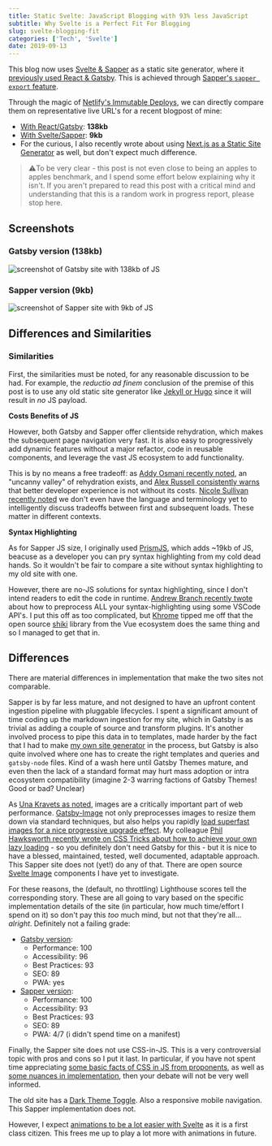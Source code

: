 ```yaml
---
title: Static Svelte: JavaScript Blogging with 93% less JavaScript
subtitle: Why Svelte is a Perfect Fit For Blogging
slug: svelte-blogging-fit
categories: ['Tech', 'Svelte']
date: 2019-09-13
---
```


This blog now uses [Svelte & Sapper](https://sapper.svelte.dev/) as a static site generator, where it [previously used React & Gatsby](https://5d7699e172ae430007210374--scout-videos-51664.netlify.com/writing/moving-to-novela). This is achieved through [Sapper's `sapper export` feature](https://sapper.svelte.dev/docs#sapper_export).

Through the magic of [Netlify's Immutable Deploys](https://www.netlify.com/blog/2018/10/05/netlify-and-the-functional-immutable-reactive-deploy/?utm_source=blog&utm_medium=swyxdotio&utm_campaign=devex), we can directly compare them on representative live URL's for a recent blogpost of mine:

- [With React/Gatsby](https://5d7699e172ae430007210374--scout-videos-51664.netlify.com/writing/netlify-redirects-i18n): **138kb**
- [With Svelte/Sapper](https://5d7c46e60da4524431f76aef--scout-videos-51664.netlify.com/writing/netlify-redirects-i18n/): **9kb**
- For the curious, I also recently wrote about using [Next.js as a Static Site Generator](https://scotch.io/@sw-yx/using-nextjs-as-a-static-site-generator-for-netlify) as well, but don't expect much difference.

> ⚠️To be very clear - this post is not even close to being an apples to apples benchmark, and I spend some effort below explaining why it isn't. If you aren't prepared to read this post with a critical mind and understanding that this is a random work in progress report, please stop here.

## Screenshots

### Gatsby version (138kb)

![screenshot of Gatsby site with 138kb of JS](./assets/sveltegatsby.jpeg)

### Sapper version (9kb)

![screenshot of Sapper site with 9kb of JS](./assets/sveltesvelte.jpeg)

## Differences and Similarities

### Similarities

First, the similarities must be noted, for any reasonable discussion to be had. For example, the *reductio ad finem* conclusion of the premise of this post is to use any old static site generator like [Jekyll or Hugo](https://www.staticgen.com/) since it will result in *no* JS payload.

**Costs Benefits of JS**

However, both Gatsby and Sapper offer clientside rehydration, which makes the subsequent page navigation very fast. It is also easy to progressively add dynamic features without a major refactor, code in reusable components, and leverage the vast JS ecosystem to add functionality. 

This is by no means a free tradeoff: as [Addy Osmani recently noted](https://addyosmani.com/blog/rehydration/), an "uncanny valley" of rehydration exists, and [Alex Russell consistently warns](https://infrequently.org/2018/09/the-developer-experience-bait-and-switch/) that better developer experience is not without its costs. [Nicole Sullivan recently noted](https://www.youtube.com/watch?v=dvtfNpt75aA&t=2s) we don't even have the language and terminology yet to intelligently discuss tradeoffs between first and subsequent loads. These matter in different contexts.

**Syntax Highlighting**

As for Sapper JS size, I originally used [PrismJS](https://prismjs.com/), which adds ~19kb of JS, beacuse as a developer you can pry syntax highlighting from my cold dead hands. So it wouldn't be fair to compare a site without syntax highlighting to my old site with one.

However, there are no-JS solutions for syntax highlighting, since I don't intend readers to edit the code in runtime. [Andrew Branch recently twote](https://mobile.twitter.com/atcb/status/1158480783666888704) about how to preprocess ALL your syntax-highlighting using some VSCode API's. I put this off as too complicated, but [Khrome](https://khrome.dev) tipped me off that the open source [shiki](https://github.com/octref/shiki) library from the Vue ecosystem does the same thing and so I managed to get that in.

## Differences

There are material differences in implementation that make the two sites not comparable.

Sapper is by far less mature, and not designed to have an upfront content ingestion pipeline with pluggable lifecycles. I spent a significant amount of time coding up the markdown ingestion for my site, which in Gatsby is as trivial as adding a couple of source and transform plugins. It's another involved process to pipe this data in to templates, made harder by the fact that I had to make [my own site generator](https://npm.im/ssg) in the process, but Gatsby is also quite involved where one has to create the right templates and queries and `gatsby-node` files. Kind of a wash here until Gatsby Themes mature, and even then the lack of a standard format may hurt mass adoption or intra ecosystem compatibility (imagine 2-3 warring factions of Gatsby Themes! Good or bad? Unclear)

As [Una Kravets as noted](https://mobile.twitter.com/Una/status/687690138550288384), images are a critically important part of web performance. [Gatsby-Image](https://www.gatsbyjs.org/packages/gatsby-image/) not only preprocesses images to resize them down via standard techniques, but also helps you rapidly [load superfast images for a nice progressive upgrade effect](https://using-gatsby-image.gatsbyjs.org/). My colleague [Phil Hawksworth recently wrote on CSS Tricks about how to achieve your own lazy loading](https://css-tricks.com/tips-for-rolling-your-own-lazy-loading/) - so you definitely don't need Gatsby for this - but it is nice to have a blessed, maintained, tested, well documented, adaptable approach. This Sapper site does not (yet!) do any of that. There are open source [Svelte Image](https://svelte-image.matyunya.now.sh/) components I have yet to investigate.

For these reasons, the (default, no throttling) Lighthouse scores tell the corresponding story. These are all going to vary based on the specific implementation details of the site (in particular, how much time/effort I spend on it) so don't pay this *too* much mind, but not that they're all... *alright*. Definitely not a failing grade:

- [Gatsby version](https://5d7699e172ae430007210374--scout-videos-51664.netlify.com/writing/netlify-redirects-i18n):
  - Performance: 100
  - Accessibility: 96
  - Best Practices: 93
  - SEO: 89
  - PWA: yes
- [Sapper version](https://5d7c46e60da4524431f76aef--scout-videos-51664.netlify.com/writing/netlify-redirects-i18n/): 
  - Performance: 100
  - Accessibility: 93
  - Best Practices: 93
  - SEO: 89
  - PWA: 4/7 (i didn't spend time on a manifest)


Finally, the Sapper site does not use CSS-in-JS. This is a very controversial topic with pros and cons so I put it last. In particular, if you have not spent time appreciating [some basic facts of CSS in JS from proponents](https://mxstbr.com/thoughts/css-in-js/), as well as [some nuances in implementation](https://github.com/styled-components/styled-components/issues/2377), then your debate will not be very well informed.

The old site has a [Dark Theme Toggle](https://github.com/sw-yx/gatsby-theme-dev-blog/blob/master/packages/gatsby-theme-dev-blog/src/components/Header/ThemeToggler.js). Also a responsive mobile navigation. This Sapper implementation does not.

However, I expect [animations to be a lot easier with Svelte](https://svelte.dev/tutorial/animate) as it is a first class citizen. This frees me up to play a lot more with animations in future.